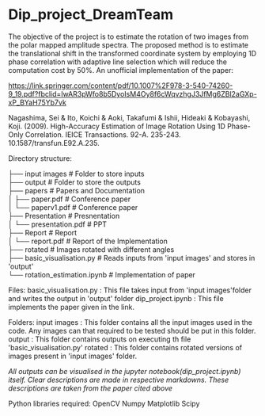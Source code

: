 # Dip_project_DreamTeam 
The objective of the project is to estimate the rotation of two images from the polar mapped amplitude spectra. The proposed method is to estimate the translational shift in the transformed coordinate system by employing 1D phase correlation with adaptive line selection which will reduce the computation cost by 50%. An unofficial implementation of the paper: 

https://link.springer.com/content/pdf/10.1007%2F978-3-540-74260-9_19.pdf?fbclid=IwAR3pWfo8b5DyoIsM4Oy8f6cWqvzhgJ3JfMg6ZBl2aGXp-xP_BYaH75Yb7vk 

Nagashima, Sei & Ito, Koichi & Aoki, Takafumi & Ishii, Hideaki & Kobayashi, Koji. (2009). High-Accuracy Estimation of Image Rotation Using 1D Phase-Only Correlation. IEICE Transactions. 92-A. 235-243. 10.1587/transfun.E92.A.235.


Directory structure:


├── input images		# Folder to store inputs\
├── output			# Folder to store the outputs\
├── papers              	# Papers and Documentation\
│   ├── paper.pdf            	# Conference paper\
│   └── paperv1.pdf          	# Conference paper\
├── Presentation             	# Presnentation\
│   └── presentation.pdf        # PPT\
├── Report              	# Report\
│   └── report.pdf     		# Report of the Implementation\
├── rotated             	# Images rotated with different angles\
├── basic_visualisation.py	# Reads inputs from 'input images' and stores in 'output'\
└── rotation_estimation.ipynb		# Implementation of paper

Files:
basic_visualisation.py : This file takes input from 'input images'folder and writes the output in 'output' folder
dip_project.ipynb : This file implements the paper given in the link.

Folders:
input images : This folder contains all the input images used in the code. Any images can that required to be tested should be put in this folder.
output : This folder contains outputs on executing th file 'basic_visualisation.py'
rotated : This folder contains rotated versions of images present in 'input images' folder.

*All outputs can be visualised in the jupyter notebook(dip_project.ipynb) itself. Clear descriptions are made in respective markdowns. These descriptions are taken from the paper cited above*

Python libraries required:
OpenCV
Numpy
Matplotlib
Scipy
